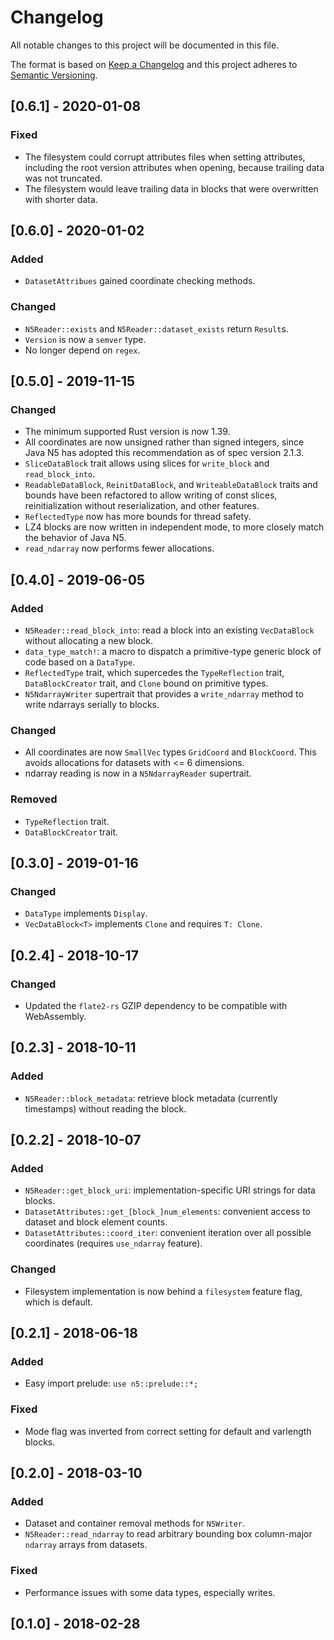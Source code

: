 # Changelog
All notable changes to this project will be documented in this file.

The format is based on [Keep a Changelog](http://keepachangelog.com/en/1.0.0/)
and this project adheres to [Semantic Versioning](http://semver.org/spec/v2.0.0.html).

## [0.6.1] - 2020-01-08
### Fixed
- The filesystem could corrupt attributes files when setting attributes,
  including the root version attributes when opening, because trailing data
  was not truncated.
- The filesystem would leave trailing data in blocks that were overwritten with
  shorter data.

## [0.6.0] - 2020-01-02
### Added
- `DatasetAttribues` gained coordinate checking methods.

### Changed
- `N5Reader::exists` and `N5Reader::dataset_exists` return `Result`s.
- `Version` is now a `semver` type.
- No longer depend on `regex`.

## [0.5.0] - 2019-11-15
### Changed
- The minimum supported Rust version is now 1.39.
- All coordinates are now unsigned rather than signed integers, since Java N5
  has adopted this recommendation as of spec version 2.1.3.
- `SliceDataBlock` trait allows using slices for `write_block` and
  `read_block_into`.
- `ReadableDataBlock`, `ReinitDataBlock`, and `WriteableDataBlock` traits and
  bounds have been refactored to allow writing of const slices, reinitialization
  without reserialization, and other features.
- `ReflectedType` now has more bounds for thread safety.
- LZ4 blocks are now written in independent mode, to more closely match the
  behavior of Java N5.
- `read_ndarray` now performs fewer allocations.


## [0.4.0] - 2019-06-05
### Added
- `N5Reader::read_block_into`: read a block into an existing `VecDataBlock`
  without allocating a new block.
- `data_type_match!`: a macro to dispatch a primitive-type generic block of
  code based on a `DataType`.
- `ReflectedType` trait, which supercedes the `TypeReflection` trait,
  `DataBlockCreator` trait, and `Clone` bound on primitive types.
- `N5NdarrayWriter` supertrait that provides a `write_ndarray` method to write
  ndarrays serially to blocks.

### Changed
- All coordinates are now `SmallVec` types `GridCoord` and `BlockCoord`. This
  avoids allocations for datasets with <= 6 dimensions.
- ndarray reading is now in a `N5NdarrayReader` supertrait.

### Removed
- `TypeReflection` trait.
- `DataBlockCreator` trait.


## [0.3.0] - 2019-01-16
### Changed
- `DataType` implements `Display`.
- `VecDataBlock<T>` implements `Clone` and requires `T: Clone`.


## [0.2.4] - 2018-10-17
### Changed
- Updated the `flate2-rs` GZIP dependency to be compatible with WebAssembly.


## [0.2.3] - 2018-10-11
### Added
- `N5Reader::block_metadata`: retrieve block metadata (currently timestamps)
  without reading the block.


## [0.2.2] - 2018-10-07
### Added
- `N5Reader::get_block_uri`: implementation-specific URI strings for data
  blocks.
- `DatasetAttributes::get_[block_]num_elements`: convenient access to
  dataset and block element counts.
- `DatasetAttributes::coord_iter`: convenient iteration over all possible
  coordinates (requires `use_ndarray` feature).

### Changed
- Filesystem implementation is now behind a `filesystem` feature flag, which is
  default.


## [0.2.1] - 2018-06-18
### Added
- Easy import prelude: `use n5::prelude::*;`

### Fixed
- Mode flag was inverted from correct setting for default and varlength blocks.


## [0.2.0] - 2018-03-10
### Added
- Dataset and container removal methods for `N5Writer`.
- `N5Reader::read_ndarray` to read arbitrary bounding box column-major
  `ndarray` arrays from datasets.

### Fixed
- Performance issues with some data types, especially writes.


## [0.1.0] - 2018-02-28
